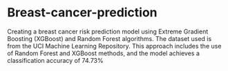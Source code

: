 # Breast-cancer-prediction
Creating a breast cancer risk prediction model using Extreme Gradient Boosting (XGBoost) and Random Forest algorithms. The dataset used is from the UCI Machine Learning Repository. This approach includes the use of Random Forest and XGBoost methods, and the model achieves a classification accuracy of 74.73%
